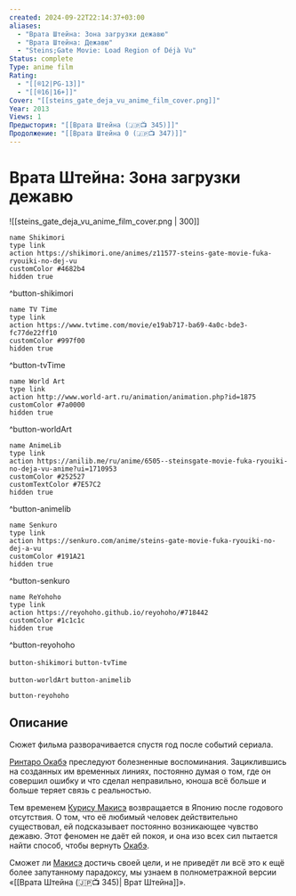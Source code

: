 ```yaml
---
created: 2024-09-22T22:14:37+03:00
aliases:
  - "Врата Штейна: Зона загрузки дежавю"
  - "Врата Штейна: Дежавю"
  - "Steins;Gate Movie: Load Region of Déjà Vu"
Status: complete
Type: anime film
Rating:
  - "[[®️12|PG-13]]"
  - "[[®️16|16+]]"
Cover: "[[steins_gate_deja_vu_anime_film_cover.png]]"
Year: 2013
Views: 1
Предыстория: "[[Врата Штейна (🇯🇵📺 345)]]"
Продолжение: "[[Врата Штейна 0 (🇯🇵📺 347)]]"
---
```


# Врата Штейна: Зона загрузки дежавю

![[steins_gate_deja_vu_anime_film_cover.png | 300]]

```button
name Shikimori
type link
action https://shikimori.one/animes/z11577-steins-gate-movie-fuka-ryouiki-no-dej-vu
customColor #4682b4
hidden true
```
^button-shikimori

```button
name TV Time
type link
action https://www.tvtime.com/movie/e19ab717-ba69-4a0c-bde3-fc77de22ff10
customColor #997f00
hidden true
```
^button-tvTime

```button
name World Art
type link
action http://www.world-art.ru/animation/animation.php?id=1875
customColor #7a0000
hidden true
```
^button-worldArt

```button
name AnimeLib
type link
action https://anilib.me/ru/anime/6505--steinsgate-movie-fuka-ryouiki-no-deja-vu-anime?ui=1710953
customColor #252527
customTextColor #7E57C2
hidden true
```
^button-animelib

```button
name Senkuro
type link
action https://senkuro.com/anime/steins-gate-movie-fuka-ryouiki-no-dej-a-vu
customColor #191A21
hidden true
```
^button-senkuro

```button
name ReYohoho
type link
action https://reyohoho.github.io/reyohoho/#718442
customColor #1c1c1c
hidden true
```
^button-reyohoho



`button-shikimori` `button-tvTime`

`button-worldArt` `button-animelib`

`button-reyohoho`

## Описание

Сюжет фильма разворачивается спустя год после событий сериала.

[Ринтаро Окабэ](https://shikimori.one/characters/35252-rintarou-okabe) преследуют болезненные воспоминания. Зациклившись на созданных им временных линиях, постоянно думая о том, где он совершил ошибку и что сделал неправильно, юноша всё больше и больше теряет связь с реальностью.

Тем временем [Курису Макисэ](https://shikimori.one/characters/34470-kurisu-makise) возвращается в Японию после годового отсутствия. О том, что её любимый человек действительно существовал, ей подсказывает постоянно возникающее чувство дежавю. Этот феномен не даёт ей покоя, и она изо всех сил пытается найти способ, чтобы вернуть [Окабэ](https://shikimori.one/characters/35252-rintarou-okabe).

Сможет ли [Макисэ](https://shikimori.one/characters/34470-kurisu-makise) достичь своей цели, и не приведёт ли всё это к ещё более запутанному парадоксу, мы узнаем в полнометражной версии «[[Врата Штейна (🇯🇵📺 345)| Врат Штейна]]».
